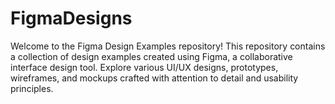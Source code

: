 # FigmaDesigns
Welcome to the Figma Design Examples repository! This repository contains a collection of design examples created using Figma, a collaborative interface design tool. Explore various UI/UX designs, prototypes, wireframes, and mockups crafted with attention to detail and usability principles.
